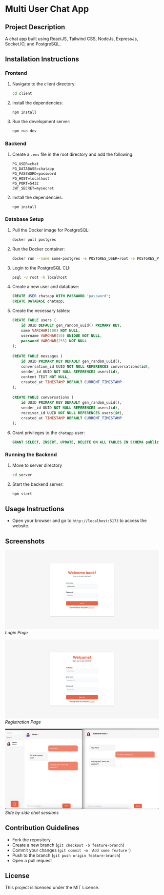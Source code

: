 # Multi User Chat App

## Project Description
A chat app built using ReactJS, Tailwind CSS, NodeJs, ExpressJs, Socket.IO, and PostgreSQL.

## Installation Instructions

### Frontend
1. Navigate to the client directory:
    ```sh
    cd client
    ```
2. Install the dependencies:
    ```sh
    npm install
    ```
3. Run the development server:
    ```sh
    npm run dev
    ```

### Backend
1. Create a `.env` file in the root directory and add the following:
    ```properties
    PG_USER=chat
    PG_DATABASE=chatapp
    PG_PASSWORD=password
    PG_HOST=localhost
    PG_PORT=5432
    JWT_SECRET=mysecret
    ```
2. Install the dependencies:
    ```sh
    npm install
    ```

### Database Setup
1. Pull the Docker image for PostgreSQL:
    ```sh
    docker pull postgres
    ```
2. Run the Docker container:
    ```sh
    docker run --name some-postgres -e POSTGRES_USER=root -e POSTGRES_PASSWORD=mysecretpassword -d postgres
    ```
3. Login to the PostgreSQL CLI:
    ```sh
    psql -U root -h localhost
    ```
4. Create a new user and database:
    ```sql
    CREATE USER chatapp WITH PASSWORD 'password';
    CREATE DATABASE chatapp;
    ```
5. Create the necessary tables:
    ```sql
    CREATE TABLE users (
        id UUID DEFAULT gen_random_uuid() PRIMARY KEY,
        name VARCHAR(100) NOT NULL,
        username VARCHAR(50) UNIQUE NOT NULL,
        password VARCHAR(255) NOT NULL
    );

    CREATE TABLE messages (
        id UUID PRIMARY KEY DEFAULT gen_random_uuid(),
        conversation_id UUID NOT NULL REFERENCES conversations(id),
        sender_id UUID NOT NULL REFERENCES users(id),
        content TEXT NOT NULL,
        created_at TIMESTAMP DEFAULT CURRENT_TIMESTAMP
    );

    CREATE TABLE conversations (
        id UUID PRIMARY KEY DEFAULT gen_random_uuid(),
        sender_id UUID NOT NULL REFERENCES users(id),
        receiver_id UUID NOT NULL REFERENCES users(id),
        created_at TIMESTAMP DEFAULT CURRENT_TIMESTAMP
    );
    ```
6. Grant privileges to the `chatapp` user:
    ```sql
    GRANT SELECT, INSERT, UPDATE, DELETE ON ALL TABLES IN SCHEMA public TO chatapp;
    ```

### Running the Backend
1. Move to server directory
    ```sh
    cd server
    ```
2. Start the backend server:
    ```sh
    npm start
    ```

## Usage Instructions
- Open your browser and go to `http://localhost:5173` to access the website.

## Screenshots
![Login Page](./screenshots/login.png)
*Login Page*

![Registration Page](./screenshots/register.png)
*Registration Page*

![Side by side chat sessions](./screenshots/chats.png)
*Side by side chat sessions*

## Contribution Guidelines
- Fork the repository
- Create a new branch (`git checkout -b feature-branch`)
- Commit your changes (`git commit -m 'Add some feature'`)
- Push to the branch (`git push origin feature-branch`)
- Open a pull request

## License
This project is licensed under the MIT License.